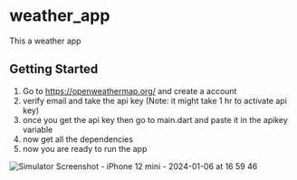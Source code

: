 # weather_app

This a weather app

## Getting Started

1. Go to https://openweathermap.org/ and create a account
2. verify email and take the api key (Note: it might take 1 hr to activate api key)
3. once you get the api key then go to main.dart and paste it in the apikey variable
4. now get all the dependencies
5. now you are ready to run the app


![Simulator Screenshot - iPhone 12 mini - 2024-01-06 at 16 59 46](https://github.com/yash7158/weather_app/assets/91484841/3c783fb0-1c94-407f-b789-14922da2c793)

